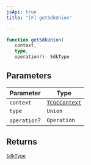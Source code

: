 ```yaml
---
jsApi: true
title: "[F] getSdkUnion"

---
```

```ts
function getSdkUnion(
   context, 
   type, 
   operation?): SdkType
```

## Parameters

| Parameter | Type |
| ------ | ------ |
| `context` | [`TCGCContext`](../interfaces/TCGCContext.md) |
| `type` | `Union` |
| `operation`? | `Operation` |

## Returns

[`SdkType`](../type-aliases/SdkType.md)
